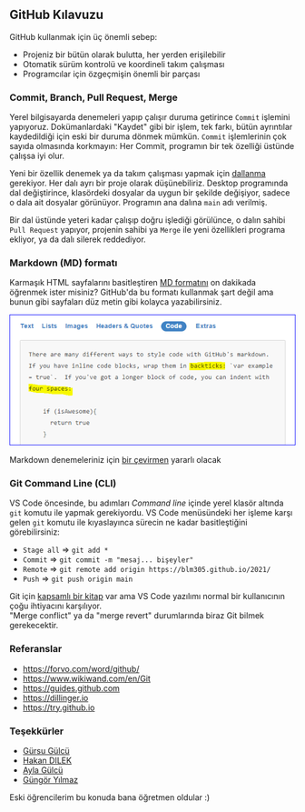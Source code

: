 ﻿## GitHub Kılavuzu

GitHub kullanmak için üç önemli sebep:
* Projeniz bir bütün olarak bulutta, her yerden erişilebilir
* Otomatik sürüm kontrolü ve koordineli takım çalışması 
* Programcılar için özgeçmişin önemli bir parçası


### Commit, Branch, Pull Request, Merge

Yerel bilgisayarda denemeleri yapıp çalışır duruma getirince `Commit` işlemini yapıyoruz. Dokümanlardaki "Kaydet" gibi bir işlem, tek farkı, bütün ayrıntılar kaydedildiği için eski bir duruma dönmek mümkün. `Commit` işlemlerinin çok sayıda olmasında korkmayın: Her Commit, programın bir tek özelliği üstünde çalışsa iyi olur.

Yeni bir özellik denemek ya da takım çalışması yapmak için [dallanma](https://guides.github.com/introduction/flow) gerekiyor. Her dalı ayrı bir proje olarak düşünebiliriz. Desktop programında dal değiştirince, klasördeki dosyalar da uygun bir şekilde değişiyor, sadece o dala ait dosyalar görünüyor. Programın ana dalına `main` adı verilmiş. 

Bir dal üstünde yeteri kadar çalışıp doğru işlediği görülünce, o dalın sahibi `Pull Request` yapıyor, projenin sahibi ya `Merge` ile yeni özellikleri programa ekliyor, ya da dalı silerek reddediyor. 


### Markdown (MD) formatı

Karmaşık HTML sayfalarını basitleştiren [MD formatını](https://guides.github.com/features/mastering-markdown/#examples) on dakikada öğrenmek ister misiniz? GitHub'da bu formatı kullanmak şart değil ama bunun gibi sayfaları düz metin gibi kolayca yazabilirsiniz.

![örnekler sayfası](images/examples.PNG)

Markdown denemeleriniz için [bir çevirmen](http://dillinger.io/) yararlı olacak


### Git Command Line (CLI)

VS Code öncesinde, bu adımları *Command line* içinde yerel klasör altında `git` komutu ile yapmak gerekiyordu. VS Code menüsündeki her işleme karşı gelen `git` komutu ile kıyaslayınca sürecin ne kadar basitleştiğini görebilirsiniz:
* `Stage all` ⇒ `git add *` 
* `Commit` ⇒ `git commit -m "mesaj... bişeyler"`
* `Remote` ⇒ `git remote add origin https://blm305.github.io/2021/`
* `Push` ⇒ `git push origin main`

Git için [kapsamlı bir kitap](https://git-scm.com/book/en/v2) var ama VS Code yazılımı normal bir kullanıcının çoğu ihtiyacını karşılıyor. <br>
"Merge conflict" ya da "merge revert" durumlarında biraz Git bilmek gerekecektir.


### Referanslar

* https://forvo.com/word/github/
* https://www.wikiwand.com/en/Git
* https://guides.github.com
* https://dillinger.io
* https://try.github.io


### Teşekkürler

* [Gürsu Gülcü](https://github.com/gulcu) 
* [Hakan DILEK](https://github.com/hakandilek)
* [Ayla Gülcü](https://github.com/aylagulcu)
* [Güngör Yılmaz](https://github.com/gungor)
 
Eski öğrencilerim bu konuda bana öğretmen oldular :)
